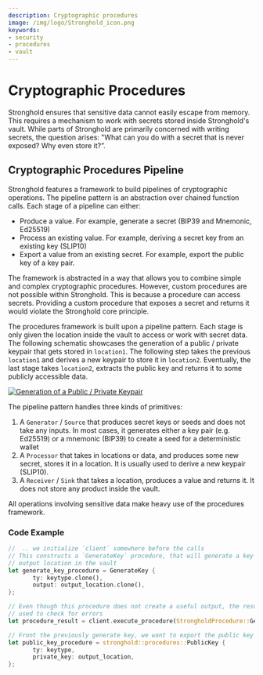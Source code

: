 ```yaml
---
description: Cryptographic procedures
image: /img/logo/Stronghold_icon.png
keywords:
- security
- procedures
- vault
---
```



<!-- 
    this note can and should be deleted. 
    it's purpose is to highlight the structure of this document. 

    - the abstracts highlights the reason for the procedures framework to access secrets
    - in-depth 

--->


# Cryptographic Procedures

Stronghold ensures that sensitive data cannot easily escape from memory. This requires a mechanism to work with secrets stored inside Stronghold's vault. While parts of Stronghold are primarily concerned with writing secrets, the question arises: "What can you do with a secret that is never exposed? Why even store it?”.

## Cryptographic Procedures Pipeline

Stronghold features a framework to build pipelines of cryptographic operations. The pipeline pattern is an abstraction over chained function calls. Each stage of a pipeline can either:

* Produce a value. For example, generate a secret (BIP39 and Mnemonic, Ed25519)
* Process an existing value. For example, deriving a secret key from an existing key (SLIP10)
* Export a value from an existing secret. For example, export the public key of a key pair.

The framework is abstracted in a way that allows you to combine simple and complex cryptographic procedures. However, custom procedures are not possible within Stronghold. This is because a procedure can access secrets. Providing a custom procedure that exposes a secret and returns it would violate the Stronghold core principle.

The procedures framework is built upon a pipeline pattern. Each stage is only given the location inside the vault to access or work with secret data. The following schematic showcases the generation of a public / private keypair that gets stored in `location1`. The following step takes the previous `location1` and derives a new keypair to store it in `location2`. Eventually, the last stage takes `location2`, extracts the public key and returns it to some publicly accessible data.

[![Generation of a Public / Private Keypair](https://i.imgur.com/qZ5QX23.png)](https://viewer.diagrams.net/?tags=%7B%7D&highlight=FFFFFF&edit=_blank&layers=1&nav=1&title=pipeline#R7Vldb6M4FP01eZzI2JDAY9t0u1JnpEp92Jl9c8ED3nEw45gm7K%2Ff62K%2BG5o2JO1oFlUq9%2Fr6g3PPPQZnRq7WuxtFs%2BSLjJiYYRTtZmQ1w9hxMZ6ZPxQVpWcZkNIRKx7ZoMZxz%2F9l1omsN%2BcR23QCtZRC86zrDGWaslB3fFQpue2GfZeiO2tGYzZw3IdUDL1K2F8Ugnpdf3UOP%2Fk%2FE4qWZ2kG1Z0yrYOjYJjeS25SLXM3KlpNTl3Xp3xYQBr8Kl7PfHntZ6YYql%2BpAOJL1lwrveZTcX%2BGex8i7p37efHJuNRypy%2B8QzvBAw4GXEHw2GgsfpU8PiZ26WeqmenrY24S42%2Fx9pLnTVF1bx1L1sss%2BviwpUJfM0YmZdCJq3CdfsPqOhad0CjcCX6LUAy4HbagXlvDARU5pDgi6s%2F0FqLdfQsNFK%2FqizRMDznQtxJYVUYKcyZfVa2qhZIM2wbNdyWRRvmFwzrQoIsa0Lm1DL6NreNvzwKhYkbW5UgdRyMq6HbtIGNzZzr8nicjyLZRoyJUMW5QrKCSOWxhwAsVEPqsnV9Bl8Jg0HJ3X6fDkH5wudLF%2FBAFAWgexYUyqdyFimVFw33ssGcoNpE%2FNZysw6%2F2FaF1ZDaa5lNw2AoCq%2Bto1vJn9zrzJXO5vP0ioqa8f116dI7FnzWzUK3De9jFF12pu3jcxVyMbAsSpPVcz0WJxfBhrkRmmgmKCaP3YF%2Fbmc2q53ksOaa%2FrUNKjq3XW7Q5RPZHs1zLhQihatsMwEbEbmcXrz%2BD09f1083JQraGhaY%2FJ25uLFUcxFRzIXvY65pyehNzUHj9OVwTZww1KmqAahR7esuKNcHSflE8ix35PjYCjHDn5Gjt1TqTH2fk01PocYewfWQTXgxGL8Wg0lfa1ejGvoC%2FEn0tDl76Ghh3In%2BFAa6g00dMUUzAry%2Be7SWWvgh9FOggagnFM70Txwgx6fXfySghrrDpIKEDB1NM2DQyVycp6%2FSSLd%2Fv5LxiXSC46LX5DTK2owqFkIAF6B7y5%2FEDx898p10UerXOy%2Bc%2BVir124zktFW7%2F2uMtl%2B8Vnjshi9OXHGNNVe%2FXVef4vgzdVO152eUc8fPpyrDAaP44SMoQHlykEOqc4dVJSl%2BOT1adgNOmHl3EfTTKsYv%2BsRTz84htHGv8qSPdP7d4f6uEmk9m9BUVU06GaCsGzjVHNTUIz4wyFzKOX4eyeY%2B85QJ0AYtLbqfGBW5J%2FspdJZwji%2F1vS%2Bb%2Bf9nwrYzRH7WvR21mcuU%2BC%2BvK74%2B85JB2%2Bnnr%2B3OuODESdB%2B2rO3KJz9HHry6ZdKcEs%2FlprwxvfiAl1%2F8B)

The pipeline pattern handles three kinds of primitives:

1. A `Generator` / `Source` that produces secret keys or seeds and does not take any inputs. In most cases, it generates either a key pair (e.g. Ed25519) or a mnemonic (BIP39) to create a seed for a deterministic wallet
2. A `Processor` that takes in locations or data, and produces some new secret, stores it in a location. It is usually used to derive a new keypair (SLIP10).
3. A `Receiver` / `Sink` that takes a location, produces a value and returns it. It does not store any product inside the vault.

All operations involving sensitive data make heavy use of the procedures framework.

### Code Example

```rust
//  .. we initialize `client` somewhere before the calls
// This constructs a `GenerateKey` procedure, that will generate a key at given
// output location in the vault
let generate_key_procedure = GenerateKey {
       ty: keytype.clone(),
       output: output_location.clone(),
};

// Even though this procedure does not create a useful output, the result can be
// used to check for errors
let procedure_result = client.execute_procedure(StrongholdProcedure::GenerateKey(generate_key_procedure));

// Front the previously generate key, we want to export the public key
let public_key_procedure = stronghold::procedures::PublicKey {
       ty: keytype,
       private_key: output_location,
};
```


